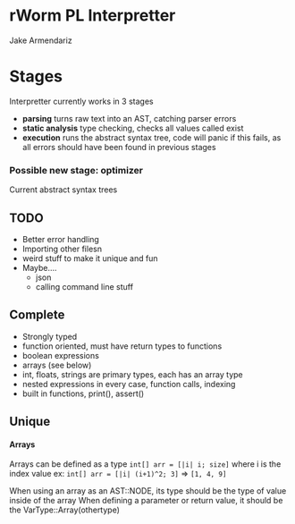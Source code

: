 # rWorm PL Interpretter
Jake Armendariz


# Stages
Interpretter currently works in 3 stages
- **parsing** turns raw text into an AST, catching parser errors
- **static analysis** type checking, checks all values called exist
- **execution** runs the abstract syntax tree, code will panic if this fails, as all errors should have been found in previous stages

### Possible new stage: optimizer
Current abstract syntax trees

## TODO
- Better error handling
- Importing other filesn 
- weird stuff to make it unique and fun
- Maybe....
    - json
    - calling command line stuff

## Complete
- Strongly typed
- function oriented, must have return types to functions
- boolean expressions
- arrays (see below)
- int, floats, strings are primary types, each has an array type
- nested expressions in every case, function calls, indexing
- built in functions, print(), assert()

## Unique
#### Arrays
Arrays can be defined as a type `int[] arr = [|i| i; size]` where i is the index value ex: `int[] arr = [|i| (i+1)^2; 3]` => `[1, 4, 9]` 


When using an array as an AST::NODE, its type should be the type of value inside of the array
When defining a parameter or return value, it should be the VarType::Array(othertype)